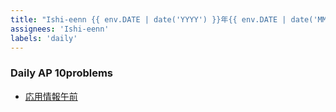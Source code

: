 ```yaml
---
title: "Ishi-eenn {{ env.DATE | date('YYYY') }}年{{ env.DATE | date('MM') }}月{{ env.DATE | date('DD') }}日"
assignees: 'Ishi-eenn'
labels: 'daily'
---
```


### Daily AP 10problems
- [応用情報午前](https://www.ap-siken.com/apkakomon.php)
